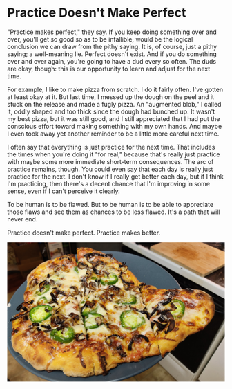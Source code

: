 # Practice Doesn't Make Perfect

"Practice makes perfect," they say. If you keep doing something over and over,
you'll get so good so as to be infallible, would be the logical conclusion we
can draw from the pithy saying. It is, of course, just a pithy saying; a
well-meaning lie. Perfect doesn't exist. And if you do something over and over
again, you're going to have a dud every so often. The duds are okay, though:
this is our opportunity to learn and adjust for the next time.

For example, I like to make pizza from scratch. I do it fairly often. I've
gotten at least okay at it. But last time, I messed up the dough on the peel
and it stuck on the release and made a fugly pizza. An "augmented blob," I
called it, oddly shaped and too thick since the dough had bunched up. It wasn't
my best pizza, but it was still good, and I still appreciated that I had put
the conscious effort toward making something with my own hands. And maybe I
even took away yet another reminder to be a little more careful next time.

I often say that everything is just practice for the next time. That includes
the times when you're doing it "for real," because that's really just practice
with maybe some more immediate short-term consequences. The arc of practice
remains, though. You could even say that each day is really just practice for
the next. I don't know if I really get better each day, but if I think I'm
practicing, then there's a decent chance that I'm improving in some sense, even
if I can't perceive it clearly.

To be human is to be flawed. But to be human is to be able to appreciate those
flaws and see them as chances to be less flawed. It's a path that will never
end.

Practice doesn't make perfect. Practice makes better.

![oddly-shaped pizza](img/day-20-pizza.jpeg)
